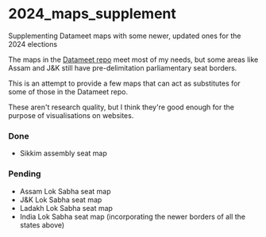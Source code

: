 # 2024_maps_supplement
Supplementing Datameet maps with some newer, updated ones for the 2024 elections

The maps in the [Datameet repo](https://github.com/datameet/maps) meet most of my needs, but some areas like Assam and J&K still have pre-delimitation parliamentary seat borders.

This is an attempt to provide a few maps that can act as substitutes for some of those in the Datameet repo.

These aren't research quality, but I think they're good enough for the purpose of visualisations on websites.

### Done
* Sikkim assembly seat map

### Pending
* Assam Lok Sabha seat map
* J&K Lok Sabha seat map
* Ladakh Lok Sabha seat map
* India Lok Sabha seat map (incorporating the newer borders of all the states above)



